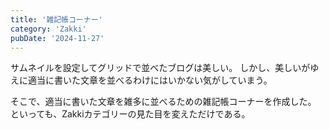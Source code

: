 ```yaml
---
title: '雑記帳コーナー'
category: 'Zakki'
pubDate: '2024-11-27'
---
```


サムネイルを設定してグリッドで並べたブログは美しい。
しかし、美しいがゆえに適当に書いた文章を並べるわけにはいかない気がしていまう。

そこで、適当に書いた文章を雑多に並べるための雑記帳コーナーを作成した。
といっても、Zakkiカテゴリーの見た目を変えただけである。

